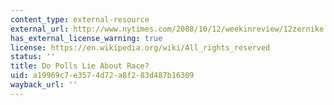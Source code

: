```yaml
---
content_type: external-resource
external_url: http://www.nytimes.com/2008/10/12/weekinreview/12zernike.html?partner=permalink&exprod=permalink
has_external_license_warning: true
license: https://en.wikipedia.org/wiki/All_rights_reserved
status: ''
title: Do Polls Lie About Race?
uid: a19969c7-e357-4d72-a8f2-83d487b16309
wayback_url: ''
---
```

